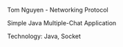Tom Nguyen - Networking Protocol <br>

Simple Java Multiple-Chat Application <br>

Technology: Java, Socket

